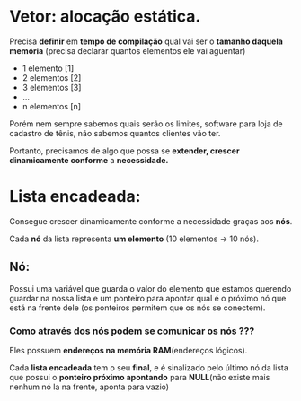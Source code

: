 # Vetor: alocação estática.

Precisa **definir** em **tempo de compilação** qual vai ser o **tamanho daquela memória** (precisa declarar quantos elementos ele vai aguentar)

- 1 elemento  [1]
- 2 elementos [2]
- 3 elementos [3]
- ...
- n elementos [n]

Porém nem sempre sabemos quais serão os limites, software para loja de cadastro de tênis, não sabemos quantos clientes vão ter.

Portanto, precisamos de algo que possa se **extender, crescer dinamicamente conforme** a **necessidade.**

# Lista encadeada: 
Consegue crescer dinamicamente conforme a necessidade graças aos **nós**.

Cada **nó** da lista representa **um elemento** (10 elementos -> 10 nós).

## Nó: 
Possui uma variável que guarda o valor do elemento que estamos querendo guardar na nossa lista e um ponteiro para apontar qual é o próximo nó que está na frente dele (os ponteiros permitem que os nós se conectem).

### Como através dos nós podem se comunicar os nós ???
Eles possuem **endereços na memória RAM**(endereços lógicos).

Cada **lista encadeada** tem o seu **final**, e é sinalizado pelo último nó da lista que possui o **ponteiro próximo apontando** para **NULL**(não existe mais nenhum nó la na frente, aponta para vazio)